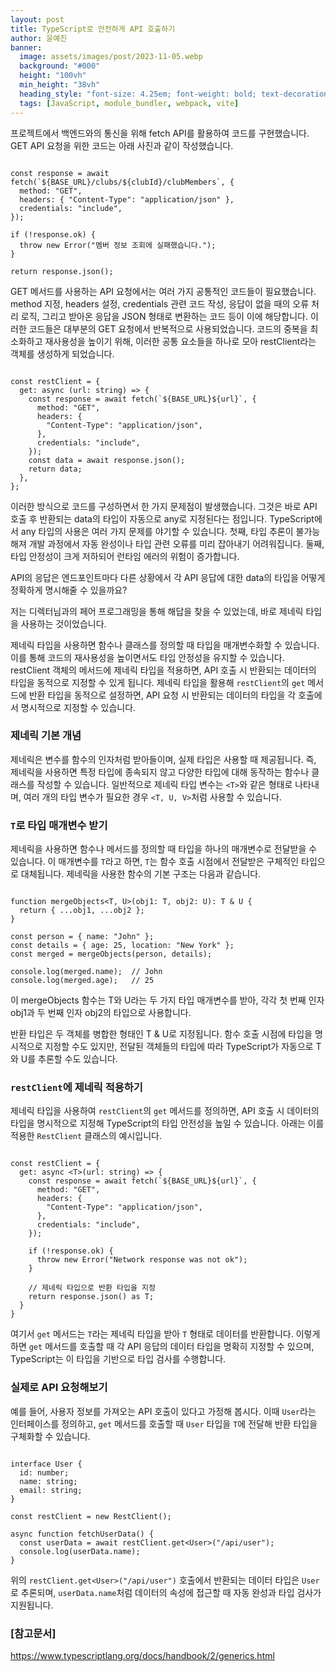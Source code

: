 ```yaml
---
layout: post  
title: TypeScript로 안전하게 API 호출하기
author: 윤예진
banner:
  image: assets/images/post/2023-11-05.webp
  background: "#000"
  height: "100vh"
  min_height: "38vh"
  heading_style: "font-size: 4.25em; font-weight: bold; text-decoration: underline"
  tags: [JavaScript, module_bundler, webpack, vite]
---
```


프로젝트에서 백엔드와의 통신을 위해 fetch API를 활용하여 코드를 구현했습니다. GET API 요청을 위한 코드는 아래 사진과 같이 작성했습니다.

```tsx

const response = await fetch(`${BASE_URL}/clubs/${clubId}/clubMembers`, {
  method: "GET",
  headers: { "Content-Type": "application/json" },
  credentials: "include",
});

if (!response.ok) {
  throw new Error("멤버 정보 조회에 실패했습니다.");
}

return response.json();

```

GET 메서드를 사용하는 API 요청에서는 여러 가지 공통적인 코드들이 필요했습니다. method 지정, headers 설정, credentials 관련 코드 작성, 응답이 없을 때의 오류 처리 로직, 그리고 받아온 응답을 JSON 형태로 변환하는 코드 등이 이에 해당합니다. 이러한 코드들은 대부분의 GET 요청에서 반복적으로 사용되었습니다. 코드의 중복을 최소화하고 재사용성을 높이기 위해, 이러한 공통 요소들을 하나로 모아 restClient라는 객체를 생성하게 되었습니다. 

```tsx

const restClient = {
  get: async (url: string) => {
    const response = await fetch(`${BASE_URL}${url}`, {
      method: "GET",
      headers: {
        "Content-Type": "application/json",
      },
      credentials: "include",
    });
    const data = await response.json();
    return data;
  },
};

```

이러한 방식으로 코드를 구성하면서 한 가지 문제점이 발생했습니다. 그것은 바로 API 호출 후 반환되는 data의 타입이 자동으로 any로 지정된다는 점입니다. TypeScript에서 any 타입의 사용은 여러 가지 문제를 야기할 수 있습니다. 첫째, 타입 추론이 불가능해져 개발 과정에서 자동 완성이나 타입 관련 오류를 미리 잡아내기 어려워집니다. 둘째, 타입 안정성이 크게 저하되어 런타임 에러의 위험이 증가합니다. 

API의 응답은 엔드포인트마다 다른 상황에서 각 API 응답에 대한 data의 타입을 어떻게 정확하게 명시해줄 수 있을까요? 

저는 디렉터님과의 페어 프로그래밍을 통해 해답을 찾을 수 있었는데, 바로 제네릭 타입을 사용하는 것이었습니다. 

제네릭 타입을 사용하면 함수나 클래스를 정의할 때 타입을 매개변수화할 수 있습니다. 이를 통해 코드의 재사용성을 높이면서도 타입 안정성을 유지할 수 있습니다. restClient 객체의 메서드에 제네릭 타입을 적용하면, API 호출 시 반환되는 데이터의 타입을 동적으로 지정할 수 있게 됩니다. 제네릭 타입을 활용해 `restClient`의 `get` 메서드에 반환 타입을 동적으로 설정하면, API 요청 시 반환되는 데이터의 타입을 각 호출에서 명시적으로 지정할 수 있습니다.

### 제네릭 기본 개념

제네릭은 변수를 함수의 인자처럼 받아들이며, 실제 타입은 사용할 때 제공됩니다. 즉, 제네릭을 사용하면 특정 타입에 종속되지 않고 다양한 타입에 대해 동작하는 함수나 클래스를 작성할 수 있습니다. 일반적으로 제네릭 타입 변수는 `<T>`와 같은 형태로 나타내며, 여러 개의 타입 변수가 필요한 경우 `<T, U, V>`처럼 사용할 수 있습니다.

### `T`로 타입 매개변수 받기

제네릭을 사용하면 함수나 메서드를 정의할 때 타입을 하나의 매개변수로 전달받을 수 있습니다. 이 매개변수를 `T`라고 하면, `T`는 함수 호출 시점에서 전달받은 구체적인 타입으로 대체됩니다. 제네릭을 사용한 함수의 기본 구조는 다음과 같습니다.

```tsx

function mergeObjects<T, U>(obj1: T, obj2: U): T & U {
  return { ...obj1, ...obj2 };
}

const person = { name: "John" };
const details = { age: 25, location: "New York" };
const merged = mergeObjects(person, details);

console.log(merged.name);  // John
console.log(merged.age);   // 25

```

이 mergeObjects 함수는 T와 U라는 두 가지 타입 매개변수를 받아, 각각 첫 번째 인자 obj1과 두 번째 인자 obj2의 타입으로 사용합니다. 

반환 타입은 두 객체를 병합한 형태인 T & U로 지정됩니다. 함수 호출 시점에 타입을 명시적으로 지정할 수도 있지만, 전달된 객체들의 타입에 따라 TypeScript가 자동으로 T와 U를 추론할 수도 있습니다.

### `restClient`에 제네릭 적용하기

제네릭 타입을 사용하여 `restClient`의 `get` 메서드를 정의하면, API 호출 시 데이터의 타입을 명시적으로 지정해 TypeScript의 타입 안전성을 높일 수 있습니다. 아래는 이를 적용한 `RestClient` 클래스의 예시입니다.

```tsx

const restClient = {
  get: async <T>(url: string) => {
    const response = await fetch(`${BASE_URL}${url}`, {
      method: "GET",
      headers: {
        "Content-Type": "application/json",
      },
      credentials: "include",
    });

    if (!response.ok) {
      throw new Error("Network response was not ok");
    }

    // 제네릭 타입으로 반환 타입을 지정
    return response.json() as T;
  }
}

```

여기서 `get` 메서드는 `T`라는 제네릭 타입을 받아 `T` 형태로 데이터를 반환합니다. 이렇게 하면 `get` 메서드를 호출할 때 각 API 응답의 데이터 타입을 명확히 지정할 수 있으며, TypeScript는 이 타입을 기반으로 타입 검사를 수행합니다.

### 실제로 API 요청해보기

예를 들어, 사용자 정보를 가져오는 API 호출이 있다고 가정해 봅시다. 이때 `User`라는 인터페이스를 정의하고, `get` 메서드를 호출할 때 `User` 타입을 `T`에 전달해 반환 타입을 구체화할 수 있습니다.

```tsx

interface User {
  id: number;
  name: string;
  email: string;
}

const restClient = new RestClient();

async function fetchUserData() {
  const userData = await restClient.get<User>("/api/user");
  console.log(userData.name); 
}

```

위의 `restClient.get<User>("/api/user")` 호출에서 반환되는 데이터 타입은 `User`로 추론되며, `userData.name`처럼 데이터의 속성에 접근할 때 자동 완성과 타입 검사가 지원됩니다.



### [참고문서]

https://www.typescriptlang.org/docs/handbook/2/generics.html
